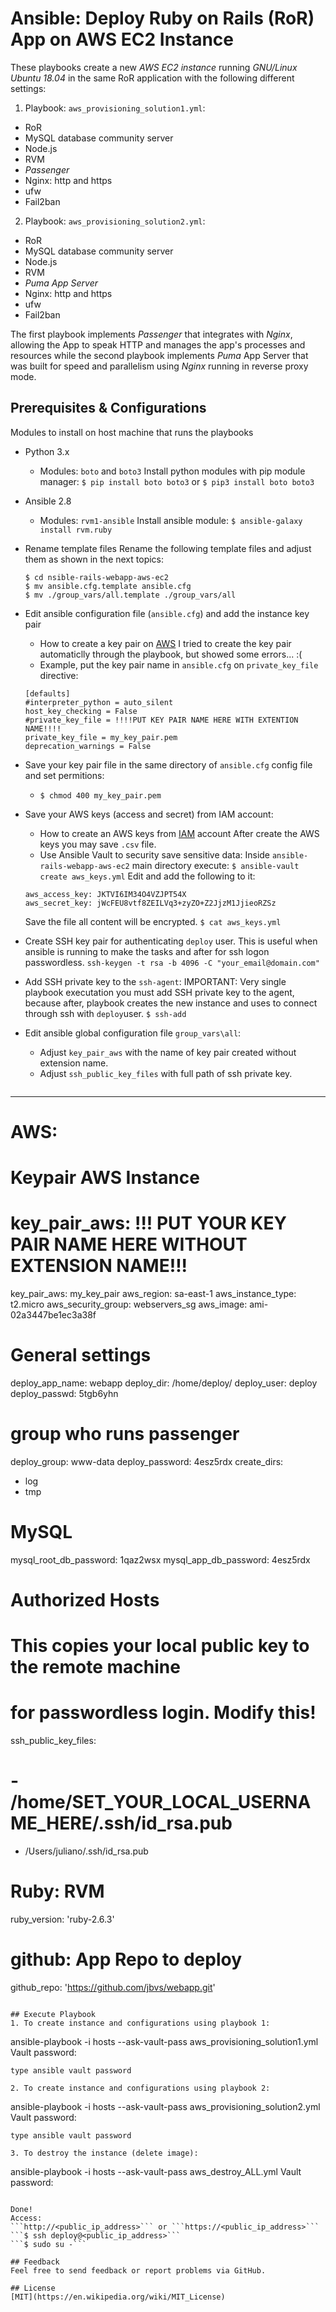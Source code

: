 # Ansible: Deploy Ruby on Rails (RoR) App on AWS EC2 Instance
These playbooks create a new _AWS EC2 instance_ running _GNU/Linux Ubuntu 18.04_ in the same RoR application with the following different settings:

1. Playbook: ```aws_provisioning_solution1.yml```:

* RoR
* MySQL database community server
* Node.js
* RVM
* _Passenger_
* Nginx: http and https
* ufw
* Fail2ban

2. Playbook: ```aws_provisioning_solution2.yml```:

* RoR
* MySQL database community server
* Node.js
* RVM
* _Puma App Server_
* Nginx: http and https
* ufw
* Fail2ban

The first playbook implements _Passenger_ that integrates with _Nginx_, allowing the App to speak HTTP and manages the app's processes and resources while the second playbook implements _Puma_ App Server that was built for speed and parallelism using _Nginx_ running in reverse proxy mode.

## Prerequisites & Configurations
Modules to install on host machine that runs the playbooks 

- Python 3.x
	- Modules: ```boto``` and ```boto3```
	Install python modules with pip module manager:
	```$ pip install boto boto3```
	or
	```$ pip3 install boto boto3```

- Ansible 2.8
    - Modules: ```rvm1-ansible```
    Install ansible module:
    ```$ ansible-galaxy install rvm.ruby```

- Rename template files
  Rename the following template files and adjust them as shown in the next topics:
  ```
  $ cd nsible-rails-webapp-aws-ec2
  $ mv ansible.cfg.template ansible.cfg
  $ mv ./group_vars/all.template ./group_vars/all
  ```

- Edit ansible configuration file (```ansible.cfg```) and add the instance key pair
	- How to create a key pair on [AWS](https://docs.aws.amazon.com/AWSEC2/latest/UserGuide/ec2-key-pairs.html)
	I tried to create the key pair automaticlly through the playbook, but showed some errors... :(
	- Example, put the key pair name in ```ansible.cfg``` on ```private_key_file``` directive:
	```
	[defaults]
    #interpreter_python = auto_silent
    host_key_checking = False
    #private_key_file = !!!!PUT KEY PAIR NAME HERE WITH EXTENTION NAME!!!!
    private_key_file = my_key_pair.pem
    deprecation_warnings = False
	```

- Save your key pair file in the same directory of ```ansible.cfg``` config file and set permitions:
	- ```$ chmod 400 my_key_pair.pem```

- Save your AWS keys (access and secret) from IAM account:
	- How to create an AWS keys from [IAM](https://docs.aws.amazon.com/IAM/latest/UserGuide/id_credentials_access_keys.html#Using_CreateAccessKey) account
	After create the AWS keys you may save ```.csv``` file. 
	- Use Ansible Vault to security save sensitive data:
	Inside ```ansible-rails-webapp-aws-ec2``` main directory execute:
	```$ ansible-vault create aws_keys.yml```
	Edit and add the following to it:
	```
	aws_access_key: JKTVI6IM34O4VZJPT54X
	aws_secret_key: jWcFEU8vtf8ZEILVq3+zyZO+Z2JjzM1JjieoRZSz
	```
	Save the file all content will be encrypted.
	```$ cat aws_keys.yml```

- Create SSH key pair for authenticating ```deploy``` user.
  This is useful when ansible is running to make the tasks and after for ssh logon passwordless.
  ```ssh-keygen -t rsa -b 4096 -C "your_email@domain.com"```

- Add SSH private key to the ```ssh-agent```:
  IMPORTANT: Very single playbook executation you must add SSH private key to the agent, because after, playbook creates the new instance and uses to connect through ssh with ```deploy```user. 
  ```$ ssh-add```

- Edit ansible global configuration file ```group_vars\all```:
  - Adjust ```key_pair_aws``` with the name of key pair created without extension name.
  - Adjust ```ssh_public_key_files``` with full path of ssh private key.
  ```
---
# AWS:
# Keypair AWS Instance
# key_pair_aws: !!! PUT YOUR KEY PAIR NAME HERE WITHOUT EXTENSION NAME!!!
key_pair_aws: my_key_pair
aws_region: sa-east-1
aws_instance_type: t2.micro
aws_security_group: webservers_sg
aws_image: ami-02a3447be1ec3a38f
#
# General settings
deploy_app_name: webapp
deploy_dir: /home/deploy/
deploy_user: deploy
deploy_passwd: 5tgb6yhn
# group who runs passenger
deploy_group: www-data
deploy_password: 4esz5rdx
create_dirs:
  - log
  - tmp
#
# MySQL
mysql_root_db_password: 1qaz2wsx
mysql_app_db_password: 4esz5rdx
#
# Authorized Hosts
# This copies your local public key to the remote machine
# for passwordless login. Modify this!
ssh_public_key_files:
#  - /home/SET_YOUR_LOCAL_USERNAME_HERE/.ssh/id_rsa.pub
  - /Users/juliano/.ssh/id_rsa.pub
#
# Ruby: RVM
ruby_version: 'ruby-2.6.3'
#
# github: App Repo to deploy
github_repo: 'https://github.com/jbvs/webapp.git'
  ```

## Execute Playbook
1. To create instance and configurations using playbook 1:
   ```
   ansible-playbook -i hosts --ask-vault-pass aws_provisioning_solution1.yml
   Vault password:
   ```
   type ansible vault password

2. To create instance and configurations using playbook 2:
   ```
   ansible-playbook -i hosts --ask-vault-pass aws_provisioning_solution2.yml
   Vault password:
   ```
   type ansible vault password

3. To destroy the instance (delete image):
   ```
   ansible-playbook -i hosts --ask-vault-pass aws_destroy_ALL.yml
   Vault password:
   ```

Done!
Access: 
```http://<public_ip_address>``` or ```https://<public_ip_address>```
```$ ssh deploy@<public_ip_address>```
```$ sudo su -```

## Feedback
Feel free to send feedback or report problems via GitHub.

## License
[MIT](https://en.wikipedia.org/wiki/MIT_License)
